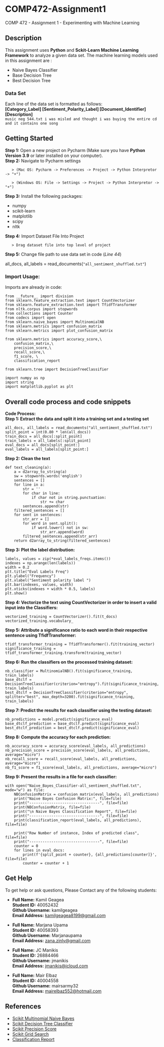 # COMP472-Assignment1
COMP 472 - Assignment 1 - Experimenting with Machine Learning

## Description
This assignment uses **Python** and **Sckit-Learn Machine Learning Framework** to analyze a given data set.
The machine learning models used in this assignment are :
  - Naive Bayes Classifier
  - Base Decision Tree
  - Best Decision Tree


### Data Set  
Each line of the data set is formatted as follows:\
**[Category_Label] [Sentiment_Polarity_Label] [Document_Identifier] [Description]**\
```music neg 544.txt i was misled and thought i was buying the entire cd and it contains one song```

## Getting Started
**Step 1:** Open a new project on Pycharm (Make sure you have **Python Version 3.9** or later installed on your computer).\
**Step 2:** Navigate to Pycharm settings

       > (Mac OS: Pycharm -> Preferences -> Project -> Python Interpretor -> "+")
       
       > (Windows OS: File -> Settings -> Project -> Python Interpretor -> "+")
       
**Step 3:** Install the following packages: 
  - numpy
  - scikit-learn
  - matplotlib
  - scipy
  - nltk

**Step 4:** Import Dataset File Into Project

       > Drag dataset file into top level of project
       
**Step 5:** Change file path to use data set in code (*Line 44*)

all_docs, all_labels = read_documents(`"all_sentiment_shuffled.txt"`)


### Import Usage:
Imports are already in code:
```
from __future__ import division
from sklearn.feature_extraction.text import CountVectorizer
from sklearn.feature_extraction.text import TfidfTransformer
from nltk.corpus import stopwords
from collections import Counter
from codecs import open
from sklearn.naive_bayes import MultinomialNB
from sklearn.metrics import confusion_matrix
from sklearn.metrics import plot_confusion_matrix

from sklearn.metrics import accuracy_score,\
    confusion_matrix,\
    precision_score,\
    recall_score,\
    f1_score, \
    classification_report

from sklearn.tree import DecisionTreeClassifier

import numpy as np
import string
import matplotlib.pyplot as plt
```

## Overall code process and code snippets
**Code Process:\
Step 1: Extract the data and split it into a training set and a testing set**
```
all_docs, all_labels = read_documents("all_sentiment_shuffled.txt")
split_point = int(0.80 * len(all_docs))
train_docs = all_docs[:split_point]
train_labels = all_labels[:split_point]
eval_docs = all_docs[split_point:]
eval_labels = all_labels[split_point:]
```

**Step 2: Clean the text**
```
def text_cleaning(a):
    a = d2array_to_string(a)
    sw = stopwords.words('english')
    sentences = []
    for line in a:
        str = ''
        for char in line:
            if char not in string.punctuation:
                str += char
        sentences.append(str)
    filtered_sentences = []
    for sent in sentences:
        str_arr = []
        for word in sent.split():
            if word.lower() not in sw:
                str_arr.append(word)
        filtered_sentences.append(str_arr)
    return d2array_to_string(filtered_sentences)
```

**Step 3: Plot the label distribution:**
```
labels, values = zip(*eval_labels_freqs.items())
indexes = np.arange(len(labels))
width = 0.2
plt.title("Eval Labels Freq")
plt.ylabel("Frequency")
plt.xlabel("Sentiment polarity label ")
plt.bar(indexes, values, width)
plt.xticks(indexes + width * 0.5, labels)
plt.show()
```

**Step 4: Vectorize the text using CountVectorizer in order to insert a valid input into the Classifiers:**
```
vectorized_training = CountVectorizer().fit(t_docs)
vectorized_training.vocabulary_
```

**Step 5: Attribute a significance ratio to each word in their respective sentence using TfidfTransformer:**
```
tfidf_transformer_training = TfidfTransformer().fit(training_vector)
significance_training = tfidf_transformer_training.transform(training_vector)
```

**Step 6: Run the classifiers on the processed training dataset:**
```
nb_classifier = MultinomialNB().fit(significance_training, train_labels)
base_dtclf = DecisionTreeClassifier(criterion="entropy").fit(significance_training, train_labels)
best_dtclf = DecisionTreeClassifier(criterion="entropy", splitter="best", max_depth=3200).fit(significance_training, train_labels)
```

**Step 7: Predict the results for each classifier using the testing dataset:**
```
nb_predictions = model.predict(significance_eval)
base_dtclf_prediction = base_dtclf.predict(significance_eval)
best_dtclf_prediction = best_dtclf.predict(significance_eval)
```

**Step 8: Compute the accuracy for each prediction:**
```
nb_accuracy_score = accuracy_score(eval_labels, all_predictions)
nb_precision_score = precision_score(eval_labels, all_predictions, average="micro")
nb_recall_score = recall_score(eval_labels, all_predictions, average="micro")
nb_f1_score = f1_score(eval_labels, all_predictions, average="micro")
```

**Step 9: Present the results in a file for each classifier:**
```
with open("Naive_Bayes_Classifier-all_sentiment_shuffled.txt", mode="w") as file:
    NBConfusionMatrix = confusion_matrix(eval_labels, all_predictions)
    print("Naive Bayes Confusion Matrix:", file=file)
    print("--------------------------------", file=file)
    print(NBConfusionMatrix, file=file)
    print("\n Naive Bayes Classification Report", file=file)
    print("--------------------------------", file=file)
    print(classification_report(eval_labels, all_predictions), file=file)

    print("Row Number of instance, Index of predicted class", file=file)
    print("--------------------------------", file=file)
    counter = 0
    for lines in eval_docs:
        print(f'{split_point + counter}, {all_predictions[counter]}', file=file)
        counter = counter + 1
```

## Get Help
To get help or ask questions, Please Contact any of the following students: 
 - **Full Name:** Kamil Geagea\
   **Student ID:** 40052432\
   **Github Username:** kamilgeagea\
   **Email Address:** kamilgeagea8199@gmail.com
   
 - **Full Name:** Marjana Upama\
   **Student ID:** 40058393\
   **Github Username:** Marjanaupama\
   **Email Address:** zana.zinly@gmail.com
   
 - **Full Name:** JC Manikis\
   **Student ID:** 26884466\
   **Github Username:** jmanikis\
   **Email Address:** jmanikis@icloud.com
   
 - **Full Name:** Mair Elbaz\
   **Student ID:** 40004558\
   **Github Username:** mairsarmy32\
   **Email Address:** mairelbaz552@hotmail.com

## References
- [Scikit Multinomial Naive Bayes](https://scikit-learn.org/stable/modules/generated/sklearn.naive_bayes.MultinomialNB.html)
- [Scikit Decision Tree Classifier](https://scikit-learn.org/stable/modules/generated/sklearn.tree.DecisionTreeClassifier.html)
- [Scikit Precision Score](https://scikit-learn.org/stable/modules/generated/sklearn.metrics.precision_score.html)
- [Scikit Grid Search](https://scikit-learn.org/stable/modules/grid_search.html)
- [Classification Report](https://scikit-learn.org/stable/modules/generated/sklearn.metrics.classification_report.html)
